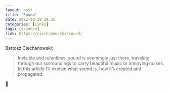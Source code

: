 ```yaml
---
layout: post
title: "Sound"
date: 2022-10-19 19:35
categories: [Links]
tags: [science]
link: https://ciechanow.ski/sound/
---
```


Bartosz Ciechanowski:

>Invisible and relentless, sound is seemingly just there, traveling through our surroundings to carry beautiful music or annoying noises. In this article I’ll explain what sound is, how it’s created and propagated.

🤯
